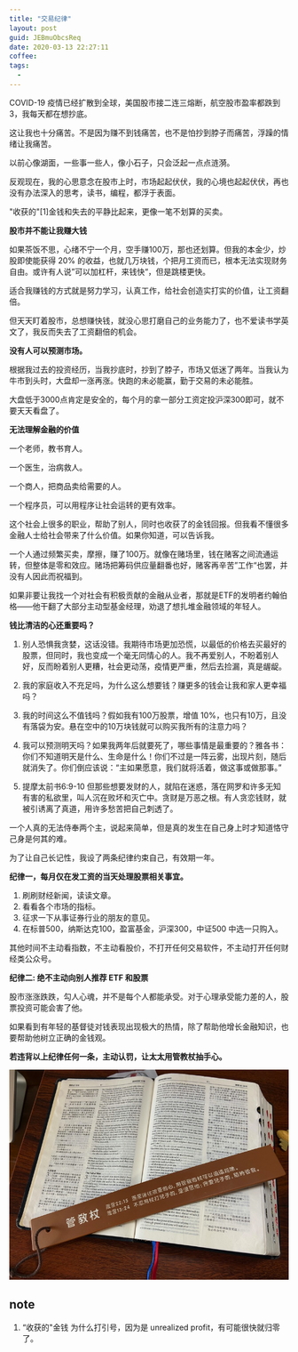 ```yaml
---
title: "交易纪律"
layout: post
guid: JEBmuObcsReq
date: 2020-03-13 22:27:11
coffee:
tags:
  -
---
```


COVID-19 疫情已经扩散到全球，美国股市接二连三熔断，航空股市盈率都跌到3，我每天都在想抄底。

这让我也十分痛苦。不是因为赚不到钱痛苦，也不是怕抄到脖子而痛苦，浮躁的情绪让我痛苦。

以前心像湖面，一些事一些人，像小石子，只会泛起一点点涟漪。

反观现在，我的心思意念在股市上时，市场起起伏伏，我的心境也起起伏伏，再也没有办法深入的思考，读书，编程，都浮于表面。

"收获的"[1]金钱和失去的平静比起来，更像一笔不划算的买卖。

**股市并不能让我赚大钱**

如果茶饭不思，心绪不宁一个月，空手赚100万，那也还划算。但我的本金少，炒股即使能获得 20% 的收益，也就几万块钱，个把月工资而已，根本无法实现财务自由。或许有人说”可以加杠杆，来钱快“，但是跳楼更快。

适合我赚钱的方式就是努力学习，认真工作，给社会创造实打实的价值，让工资翻倍。

但天天盯着股市，总想赚快钱，就没心思打磨自己的业务能力了，也不爱读书学英文了，我反而失去了工资翻倍的机会。

**没有人可以预测市场。** 

根据我过去的投资经历，当我抄底时，抄到了脖子，市场又低迷了两年。当我认为牛市到头时，大盘却一涨再涨。快跑的未必能赢，勤于交易的未必能胜。

大盘低于3000点肯定是安全的，每个月的拿一部分工资定投沪深300即可，就不要天天看盘了。

**无法理解金融的价值**

一个老师，教书育人。

一个医生，治病救人。

一个商人，把商品卖给需要的人。

一个程序员，可以用程序让社会运转的更有效率。

这个社会上很多的职业，帮助了别人，同时也收获了的金钱回报。但我看不懂很多金融人士给社会带来了什么价值。如果你知道，可以告诉我。

一个人通过频繁买卖，摩擦，赚了100万。就像在赌场里，钱在赌客之间流通运转，但整体是零和效应。赌场把筹码供应量翻番也好，赌客再辛苦”工作“也罢，并没有人因此而祝福到。

如果非要让我找一个对社会有积极贡献的金融从业者，那就是ETF的发明者约翰伯格——他干翻了大部分主动型基金经理，劝退了想扎堆金融领域的年轻人。

**钱比清洁的心还重要吗？**

1. 别人恐惧我贪婪，这话没错。我期待市场更加恐慌，以最低的价格去买最好的股票，但同时，我也变成一个毫无同情心的人。我不再爱别人，不盼着别人好，反而盼着别人更糟，社会更动荡，疫情更严重，然后去捡漏，真是龌龊。

2. 我的家庭收入不充足吗，为什么这么想要钱？赚更多的钱会让我和家人更幸福吗？

3. 我的时间这么不值钱吗？假如我有100万股票，增值 10%，也只有10万，且没有落袋为安。悬在空中的10万块钱就可以购买我所有的注意力吗？

4. 我可以预测明天吗？如果我两年后就要死了，哪些事情是最重要的？雅各书：你们不知道明天是什么、生命是什么！你们不过是一阵云雾，出现片刻，随后就消失了。你们倒应该说：“主如果愿意，我们就将活着，做这事或做那事。”

5. 提摩太前书6:9-10 但那些想要发财的人，就陷在迷惑，落在网罗和许多无知有害的私欲里，叫人沉在败坏和灭亡中。贪财是万恶之根。有人贪恋钱财，就被引诱离了真道，用许多愁苦把自己刺透了。


一个人真的无法侍奉两个主，说起来简单，但是真的发生在自己身上时才知道恪守己身是何其的难。

为了让自己长记性，我设了两条纪律约束自己，有效期一年。

**纪律一，每月仅在发工资的当天处理股票相关事宜。**

1. 刷刷财经新闻，读读文章。
2. 看看各个市场的指标。
3. 征求一下从事证券行业的朋友的意见。
4. 在标普500，纳斯达克100，盈富基金，沪深300，中证500 中选一只购入。

其他时间不主动看指数，不主动看股价，不打开任何交易软件，不主动打开任何财经类公众号。

**纪律二: 绝不主动向别人推荐 ETF 和股票**

股市涨涨跌跌，勾人心魂，并不是每个人都能承受。对于心理承受能力差的人，股票投资可能会害了他。

如果看到有年轻的基督徒对钱表现出现极大的热情，除了帮助他增长金融知识，也要帮助他树立正确的金钱观。

**若违背以上纪律任何一条，主动认罚，让太太用管教杖抽手心。**

![](/media/files/2020/2020-03-28-proverbs.jpg)


## note

1. “收获的"金钱 为什么打引号，因为是 unrealized profit，有可能很快就归零了。



